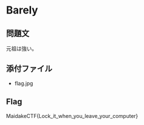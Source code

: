 # Barely

## 問題文
元祖は強い。

## 添付ファイル
- flag.jpg

## Flag
MaidakeCTF{Lock_it_when_you_leave_your_computer}
